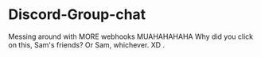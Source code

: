 # Discord-Group-chat
Messing around with MORE webhooks
MUAHAHAHAHA Why did you click on this, Sam's friends? Or Sam, whichever. XD
.
